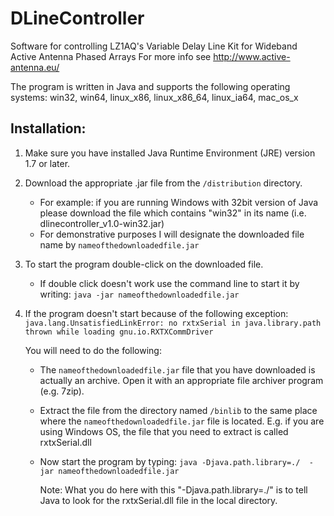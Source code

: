 DLineController
===============

Software for controlling LZ1AQ's Variable Delay Line Kit for Wideband Active Antenna Phased Arrays
For more info see http://www.active-antenna.eu/

The program is written in Java and supports the following operating systems:
win32, win64, linux_x86, linux_x86_64, linux_ia64, mac_os_x


Installation:
--------------

1) Make sure you have installed Java Runtime Environment (JRE) version 1.7 or later.
   
2) Download the appropriate .jar file from the `/distribution` directory.
   * For example: if you are running Windows with 32bit version of Java please download the file which contains "win32" in its name (i.e. dlinecontroller_v1.0-win32.jar)
   * For demonstrative purposes I will designate the downloaded file name by `nameofthedownloadedfile.jar`
    
3) To start the program double-click on the downloaded file.
   * If double click doesn't work use the command line to start it by writing: 
     `java -jar nameofthedownloadedfile.jar`

4) If the program doesn't start because of the following exception:
   `java.lang.UnsatisfiedLinkError: no rxtxSerial in java.library.path thrown while loading gnu.io.RXTXCommDriver`
   
   You will need to do the following:
   * The `nameofthedownloadedfile.jar` file that you have downloaded is actually an archive. 
     Open it with an appropriate file archiver program (e.g. 7zip).
   * Extract the file from the directory named `/binlib` to the same place where the `nameofthedownloadedfile.jar` file is located.
     E.g. if you are using Windows OS, the file that you need to extract is called rxtxSerial.dll
   * Now start the program by typing:
   `java -Djava.path.library=./  -jar nameofthedownloadedfile.jar`

      Note: What you do here with this "-Djava.path.library=./" is to tell Java to look for the 
            rxtxSerial.dll file in the local directory.